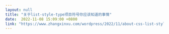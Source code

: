 ```yaml
---
layout: null
title: "关于list-style-type项目符号你应该知道的事情"
date:  2022-11-08 15:09:00 +0800
link: "https://www.zhangxinxu.com/wordpress/2022/11/about-css-list-style-type-item/"
---
```

